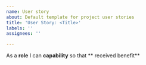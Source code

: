 ```yaml
---
name: User story
about: Default template for project user stories
title: 'User Story: <Title>'
labels: ''
assignees: ''

---
```


As a **role** I can **capability** so that ** received benefit**
